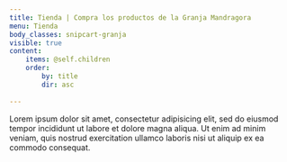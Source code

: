 ```yaml
---
title: Tienda | Compra los productos de la Granja Mandragora
menu: Tienda
body_classes: snipcart-granja
visible: true
content:
    items: @self.children
    order:
        by: title
        dir: asc
    
---
```


Lorem ipsum dolor sit amet, consectetur adipisicing elit, sed do eiusmod
tempor incididunt ut labore et dolore magna aliqua. Ut enim ad minim veniam,
quis nostrud exercitation ullamco laboris nisi ut aliquip ex ea commodo
consequat.
